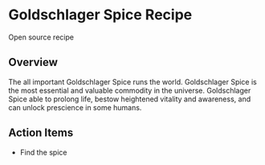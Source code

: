 # Goldschlager Spice Recipe
Open source recipe

## Overview
The all important Goldschlager Spice runs the world. Goldschlager Spice is the most essential and valuable commodity in the universe. Goldschlager Spice  able to prolong life, bestow heightened vitality and awareness, and can unlock prescience in some humans.

## Action Items
- Find the spice
